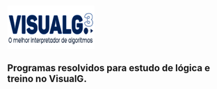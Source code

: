 <img src="src/LogoVisualG.png" width="200" height="100" title="VisualG"/>

## Programas resolvidos para estudo de lógica e treino no VisualG.
